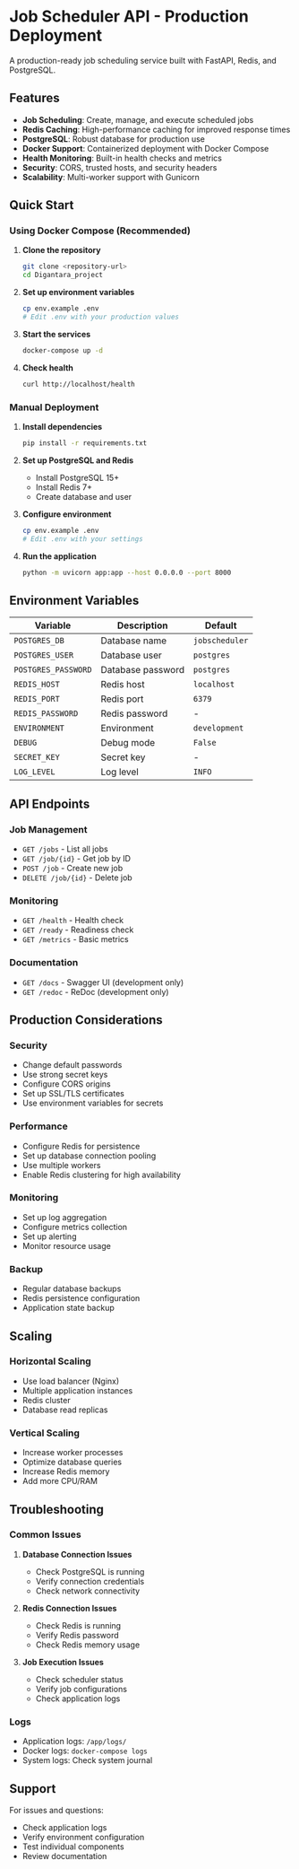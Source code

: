 # Job Scheduler API - Production Deployment

A production-ready job scheduling service built with FastAPI, Redis, and PostgreSQL.

## Features

- **Job Scheduling**: Create, manage, and execute scheduled jobs
- **Redis Caching**: High-performance caching for improved response times
- **PostgreSQL**: Robust database for production use
- **Docker Support**: Containerized deployment with Docker Compose
- **Health Monitoring**: Built-in health checks and metrics
- **Security**: CORS, trusted hosts, and security headers
- **Scalability**: Multi-worker support with Gunicorn

## Quick Start

### Using Docker Compose (Recommended)

1. **Clone the repository**
   ```bash
   git clone <repository-url>
   cd Digantara_project
   ```

2. **Set up environment variables**
   ```bash
   cp env.example .env
   # Edit .env with your production values
   ```

3. **Start the services**
   ```bash
   docker-compose up -d
   ```

4. **Check health**
   ```bash
   curl http://localhost/health
   ```

### Manual Deployment

1. **Install dependencies**
   ```bash
   pip install -r requirements.txt
   ```

2. **Set up PostgreSQL and Redis**
   - Install PostgreSQL 15+
   - Install Redis 7+
   - Create database and user

3. **Configure environment**
   ```bash
   cp env.example .env
   # Edit .env with your settings
   ```

4. **Run the application**
   ```bash
   python -m uvicorn app:app --host 0.0.0.0 --port 8000
   ```

## Environment Variables

| Variable | Description | Default |
|----------|-------------|---------|
| `POSTGRES_DB` | Database name | `jobscheduler` |
| `POSTGRES_USER` | Database user | `postgres` |
| `POSTGRES_PASSWORD` | Database password | `postgres` |
| `REDIS_HOST` | Redis host | `localhost` |
| `REDIS_PORT` | Redis port | `6379` |
| `REDIS_PASSWORD` | Redis password | - |
| `ENVIRONMENT` | Environment | `development` |
| `DEBUG` | Debug mode | `False` |
| `SECRET_KEY` | Secret key | - |
| `LOG_LEVEL` | Log level | `INFO` |

## API Endpoints

### Job Management
- `GET /jobs` - List all jobs
- `GET /job/{id}` - Get job by ID
- `POST /job` - Create new job
- `DELETE /job/{id}` - Delete job

### Monitoring
- `GET /health` - Health check
- `GET /ready` - Readiness check
- `GET /metrics` - Basic metrics

### Documentation
- `GET /docs` - Swagger UI (development only)
- `GET /redoc` - ReDoc (development only)

## Production Considerations

### Security
- Change default passwords
- Use strong secret keys
- Configure CORS origins
- Set up SSL/TLS certificates
- Use environment variables for secrets

### Performance
- Configure Redis for persistence
- Set up database connection pooling
- Use multiple workers
- Enable Redis clustering for high availability

### Monitoring
- Set up log aggregation
- Configure metrics collection
- Set up alerting
- Monitor resource usage

### Backup
- Regular database backups
- Redis persistence configuration
- Application state backup

## Scaling

### Horizontal Scaling
- Use load balancer (Nginx)
- Multiple application instances
- Redis cluster
- Database read replicas

### Vertical Scaling
- Increase worker processes
- Optimize database queries
- Increase Redis memory
- Add more CPU/RAM

## Troubleshooting

### Common Issues

1. **Database Connection Issues**
   - Check PostgreSQL is running
   - Verify connection credentials
   - Check network connectivity

2. **Redis Connection Issues**
   - Check Redis is running
   - Verify Redis password
   - Check Redis memory usage

3. **Job Execution Issues**
   - Check scheduler status
   - Verify job configurations
   - Check application logs

### Logs
- Application logs: `/app/logs/`
- Docker logs: `docker-compose logs`
- System logs: Check system journal

## Support

For issues and questions:
- Check application logs
- Verify environment configuration
- Test individual components
- Review documentation
